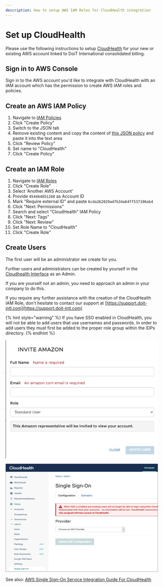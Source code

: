 ```yaml
---
description: How to setup AWS IAM Roles for CloudHealth integration
---
```


# Set up CloudHealth

Please use the following instructions to setup [CloudHealth](https://www.cloudhealthtech.com) for your new or existing AWS account linked to DoiT International consolidated billing.

## Sign in to AWS Console

Sign in to the AWS account you'd like to integrate with CloudHealth with an IAM account which has the permission to create AWS IAM roles and policies.

## Create an AWS IAM Policy

1. Navigate to [IAM Policies](https://console.aws.amazon.com/iam/home?region=us-east-1#/policies)
2. Click "Create Policy"
3. Switch to the JSON tab
4. Remove existing content and copy the content of [this JSON policy](https://storage.googleapis.com/hello-static-assets/cloudhealth/iam-policy.json) and paste it into the text area
5. Click "Review Policy"
6. Set name to "CloudHealth"
7. Click "Create Policy"

## Create an IAM Role

1. Navigate to [IAM Roles](https://console.aws.amazon.com/iam/home?region=us-east-1#/roles)
2. Click "Create Role"
3. Select  'Another AWS Account'
4. Provide `454464851268` as Account ID
5. Mark "Require external ID" and paste `6cda262029ad7b34a64ff537196ab4`
6. Click "Next: Permissions"
7. Search and select "CloudHealth" IAM Policy
8. Click "Next: Tags"
9. Click "Next: Review"
10. Set Role Name to "CloudHealth"
11. Click "Create Role"

## Create Users

The first user will be an administrator we create for you.

Further users and administrators can be created by yourself in the [Cloudhealth Interface](https://apps.cloudhealthtech.com/users) as an Admin.

If you are yourself not an admin, you need to approach an admin in your company to do this.

If you require any further assistance with the creation of the CloudHealth IAM Role, don't hesitate to contact our support at [https://support.doit-intl.com](https://support.doit-intl.com)

{% hint style="warning" %}
If you have SSO enabled in CloudHealth, you will not be able to add users that use usernames and passwords. In order to add users they must first be added to the proper role group within the IDPs directory.
{% endhint %}

![Inviting a user in Setup > Users is not possible when SSO is enabled results in an error](<../.gitbook/assets/image (130).png>)

![SSO in Cloudhealth](<../.gitbook/assets/image (129).png>)

See also: [AWS Single Sign-On Service Integration Guide For CloudHealth](https://www.cloudhealthtech.com/blog/aws-single-sign-on-service-integration-guide-for-cloudhealth)

